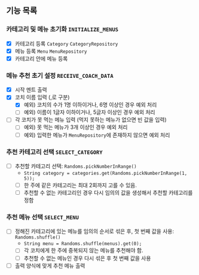 ## 기능 목록

### 카테고리 및 메뉴 초기화 `INITIALIZE_MENUS`

- [x] 카테고리 등록 `Category` `CategoryRepository`
- [x] 메뉴 등록 `Menu` `MenuRepository`
- [x] 카테고리 안에 메뉴 등록

### 메뉴 추천 초기 설정  `RECEIVE_COACH_DATA`

- [x] 시작 멘트 출력
- [x] 코치 이름 입력 (,로 구분)
    - [x] 예외) 코치의 수가 1명 이하이거나, 6명 이상인 경우 예외 처리
    - [ ] 예외) 이름이 1글자 이하이거나, 5글자 이상인 경우 예외 처리
- [ ] 각 코치가 못 먹는 메뉴 입력 (먹지 못하는 메뉴가 없으면 빈 값을 입력)
    - [ ] 예외) 못 먹는 메뉴가 3개 이상인 경우 예외 처리
    - [ ] 예외) 입력한 메뉴가 `MenuRepository`에 존재하지 않으면 예외 처리

### 추천 카테고리 선택 `SELECT_CATEGORY`

- [ ] 추천할 카테고리 선택: `Randoms.pickNumberInRange()`
    - `String category = categories.get(Randoms.pickNumberInRange(1, 5));`
    - [ ] 한 주에 같은 카테고리는 최대 2회까지 고를 수 있음.
    - [ ] 추천할 수 없는 카테고리인 경우 다시 임의의 값을 생성해서 추천할 카테고리를 정함

### 추천 메뉴 선택  `SELECT_MENU`

- [ ] 정해진 카테고리에 있는 메뉴를 임의의 순서로 섞은 후, 첫 번째 값을 사용: `Randoms.shuffle()`
    - `String menu = Randoms.shuffle(menus).get(0);`
    - [ ] 각 코치에게 한 주에 중복되지 않는 메뉴를 추천해야 함.
    - [ ] 추천할 수 없는 메뉴인 경우 다시 섞은 후 첫 번째 값을 사용

- [ ] 출력 양식에 맞게 추천 메뉴 출력